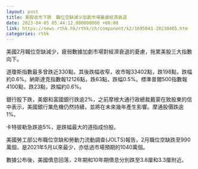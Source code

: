```yaml
---
layout: post
title: 美股收市下跌　職位空缺減少加劇市場憂慮經濟衰退
date: 2023-04-05 05:44:12.000000000 +08:00
link: https://news.rthk.hk/rthk/ch/component/k2/1695043-20230405.htm
categories: rthk
---
```


美國2月職位空缺減少，疲弱數據加劇市場對經濟衰退的憂慮，拖累美股三大指數向下。

道瓊斯指數最多曾跌近330點，其後跌幅收窄，收市報33402點，跌198點，跌幅約0.6%。納斯達克指數報12126點，跌63點，跌幅0.5%。標準普爾500指數報4100點，跌23點，跌幅約0.6%。

銀行股下跌，美銀和富國銀行跌逾2%，之前摩根大通行政總裁戴蒙在致股東的信中表示，美國銀行業危機仍然持續，並將在未來幾年產生影響。摩通股價跌逾1%。

卡特彼勒急跌逾5%，是跌幅最大的道指成份股。

美國勞工部公布職位空缺和勞動力流動調查(JOLTS)報告，2月職位空缺跌至990萬個，是2021年5月以來最少，亦低過市場預期的1040萬個。

數據公布後，美國債息回落，2年期和10年期債息分別跌至3.8厘和3.3厘附近。
